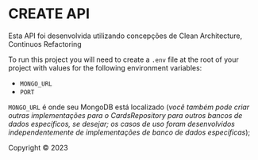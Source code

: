 # CREATE API

Esta API foi desenvolvida utilizando concepções de Clean Architecture, Continuos Refactoring


To run this project you will need to create a `.env` file at the root of your project with values for the following environment variables:

* `MONGO_URL`
* `PORT`

`MONGO_URL` é onde seu MongoDB está localizado (*você também pode criar outras implementações para o CardsRepository para outros bancos de dados específicos, se desejar; os casos de uso foram desenvolvidos independentemente de implementações de banco de dados específicas*); 

Copyright © 2023 